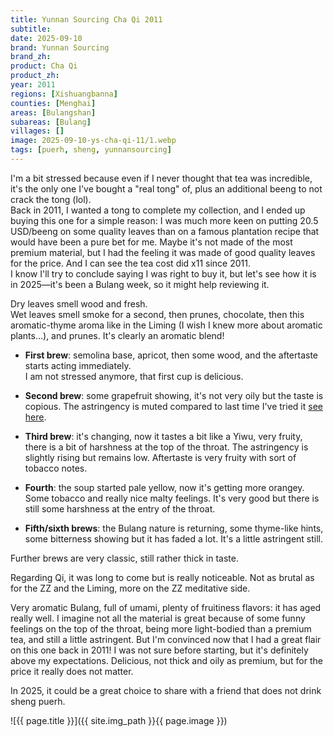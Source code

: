 ```yaml
---
title: Yunnan Sourcing Cha Qi 2011
subtitle: 
date: 2025-09-10
brand: Yunnan Sourcing
brand_zh: 
product: Cha Qi
product_zh: 
year: 2011
regions: [Xishuangbanna]
counties: [Menghai]
areas: [Bulangshan]
subareas: [Bulang]
villages: []
image: 2025-09-10-ys-cha-qi-11/1.webp
tags: [puerh, sheng, yunnansourcing]
---
```


I'm a bit stressed because even if I never thought that tea was incredible, it's the only one I've bought a "real tong" of, plus an additional beeng to not crack the tong (lol). \
Back in 2011, I wanted a tong to complete my collection, and I ended up buying this one for a simple reason: I was much more keen on putting 20.5 USD/beeng on some quality leaves than on a famous plantation recipe that would have been a pure bet for me. Maybe it's not made of the most premium material, but I had the feeling it was made of good quality leaves for the price. And I can see the tea cost did x11 since 2011. \
I know I'll try to conclude saying I was right to buy it, but let's see how it is in 2025—it's been a Bulang week, so it might help reviewing it.

Dry leaves smell wood and fresh.  
Wet leaves smell smoke for a second, then prunes, chocolate, then this aromatic-thyme aroma like in the Liming (I wish I knew more about aromatic plants...), and prunes. It's clearly an aromatic blend!

- **First brew**: semolina base, apricot, then some wood, and the aftertaste starts acting immediately.  
  I am not stressed anymore, that first cup is delicious.

- **Second brew**: some grapefruit showing, it's not very oily but the taste is copious. The astringency is muted compared to last time I've tried it [see here](https://fdrx.github.io/sheng/2017/09/26/ys-cha-qi-11.html).

- **Third brew**: it's changing, now it tastes a bit like a Yiwu, very fruity, there is a bit of harshness at the top of the throat. The astringency is slightly rising but remains low. Aftertaste is very fruity with sort of tobacco notes.

- **Fourth**: the soup started pale yellow, now it's getting more orangey. Some tobacco and really nice malty feelings. It's very good but there is still some harshness at the entry of the throat.

- **Fifth/sixth brews**: the Bulang nature is returning, some thyme-like hints, some bitterness showing but it has faded a lot. It's a little astringent still.

Further brews are very classic, still rather thick in taste.

Regarding Qi, it was long to come but is really noticeable. Not as brutal as for the ZZ and the Liming, more on the ZZ meditative side.

Very aromatic Bulang, full of umami, plenty of fruitiness flavors: it has aged really well. I imagine not all the material is great because of some funny feelings on the top of the throat, being more light-bodied than a premium tea, and still a little astringent. But I'm convinced now that I had a great flair on this one back in 2011! I was not sure before starting, but it's definitely above my expectations. Delicious, not thick and oily as premium, but for the price it really does not matter.

In 2025, it could be a great choice to share with a friend that does not drink sheng puerh.

![{{ page.title }}]({{ site.img_path }}{{ page.image }})
